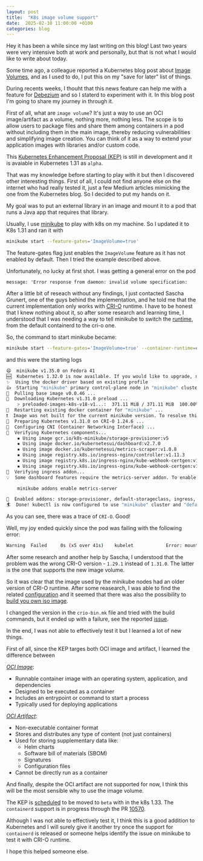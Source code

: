 ```yaml
---
layout: post
title:  "K8s image volume support"
date:  2025-02-10 11:00:00 +0100
categories: blog
---
```


Hey it has been a while since my last writing on this blog! Last two years were very intensive both at work and personally, but that is not what I would like to write about today. 

Some time ago, a colleague reported a Kubernetes blog post about [Image Volumes](https://kubernetes.io/docs/tasks/configure-pod-container/image-volumes/), and as I used to do, I put this on my "save for later" list of things. 

During recents weeks, I thouht that this news feature can help me with a feature for [Debezium](https://debezium.io/) and so I staterd to experiment with it. In this blog post I'm going to share my journey in through it. 

First of all, what are `image volume`? It's just a way to use an OCI image/artifact as a volume, nothing more, nothing less. 
The scope is to allow users to package files and share them among containers in a pod without including them in the main image, thereby reducing vulnerabilities and simplifying image creation.
You can think of it as a way to extend your application images with libraries and/or custom code.

This [Kubernetes Enhancement Proposal (KEP)](https://github.com/kubernetes/enhancements/issues/4639) is still in development and it is avaiable in Kubernetes 1.31 as `alpha`. 

That was my knowledge before starting to play with it but then I discovered other interesting things. First of all, I could not find anyone else on the internet who had really tested it, just a few Medium articles mimicking the one from the Kubernetes blog.
So I decided to put my hands on it.

My goal was to put an external library in an image and mount it to a pod that runs a Java app that requires that library.

Usually, I use [minikube](https://minikube.sigs.k8s.io/docs/) to play with k8s on my machine. So I updated it to K8s 1.31 and ran it with 

```bash
minikube start --feature-gates='ImageVolume=true'
```

The feature-gates flag just enables the `ImageVolume` feature as it has not enabled by default. Then I tried the example described above.

Unfortunately, no lucky at first shot. I was getting a general error on the pod

 ```
 message: 'Error response from daemon: invalid volume specification:
```

After a little bit of reseach without any findings, I just contacted Sascha Grunert, one of the guys behind the implementation, and he told me that the current implementation only works with [CRI-O](https://cri-o.io/) runtime.
I have to be honest that I knew nothing about it, so after some research and learning time, I understood that I was needing a way to tell minikube to switch the [runtime](https://minikube.sigs.k8s.io/docs/runtimes/), from the default containerd to the cri-o one. 

So, the command to start minikube became:

```bash
minikube start --feature-gates='ImageVolume=true' --container-runtime=cri-o
```

and this were the starting logs

```bash
😄  minikube v1.35.0 on Fedora 41
🆕  Kubernetes 1.32.0 is now available. If you would like to upgrade, specify: --kubernetes-version=v1.32.0
✨  Using the docker driver based on existing profile
👍  Starting "minikube" primary control-plane node in "minikube" cluster
🚜  Pulling base image v0.0.46 ...
💾  Downloading Kubernetes v1.31.0 preload ...
    > preloaded-images-k8s-v18-v1...:  371.11 MiB / 371.11 MiB  100.00% 4.45 Mi
🔄  Restarting existing docker container for "minikube" ...
❗  Image was not built for the current minikube version. To resolve this you can delete and recreate your minikube cluster using the latest images. Expected minikube version: v1.34.0 -> Actual minikube version: v1.35.0
🎁  Preparing Kubernetes v1.31.0 on CRI-O 1.24.6 ...
🔗  Configuring CNI (Container Networking Interface) ...
🔎  Verifying Kubernetes components...
    ▪ Using image gcr.io/k8s-minikube/storage-provisioner:v5
    ▪ Using image docker.io/kubernetesui/dashboard:v2.7.0
    ▪ Using image docker.io/kubernetesui/metrics-scraper:v1.0.8
    ▪ Using image registry.k8s.io/ingress-nginx/controller:v1.11.3
    ▪ Using image registry.k8s.io/ingress-nginx/kube-webhook-certgen:v1.4.4
    ▪ Using image registry.k8s.io/ingress-nginx/kube-webhook-certgen:v1.4.4
🔎  Verifying ingress addon...
💡  Some dashboard features require the metrics-server addon. To enable all features please run:

	minikube addons enable metrics-server

🌟  Enabled addons: storage-provisioner, default-storageclass, ingress, dashboard
🏄  Done! kubectl is now configured to use "minikube" cluster and "default" namespace by default
```

As you can see, there was a trace of `CRI-O`. Good!

Well, my joy ended quickly since the pod was failing with the following error:

```bash
Warning  Failed     0s (x5 over 41s)    kubelet            Error: mount.HostPath is empty
```

After some research and another help by Sascha, I understood that the problem was the wrong CRI-O version - `1.29.1` instead of `1.31.0`. The latter is the one that supports the new image volume. 

So it was clear that the image used by the minikube nodes had an older version of CRI-O runtime. After some reasearch, I was able to find the related [configuration](https://github.com/kubernetes/minikube/blob/86ca9841adfc02f44977a287cd2248f33e689d9c/deploy/iso/minikube-iso/package/crio-bin/crio-bin.mk#L7C20-L7C27)
and it seemed that there was also the possibility to [build you own iso image](https://minikube.sigs.k8s.io/docs/contrib/building/iso/). 

I changed the version in the `crio-bin.mk` file and tried with the build commands, but it ended up with a failure, see the reported [issue](https://github.com/kubernetes/minikube/issues/20382).

In the end, I was not able to effectively test it but I learned a lot of new things. 

First of all, since the KEP targes both OCI image and artifact, I learned the difference between 

[*OCI Image*](https://github.com/opencontainers/image-spec/blob/main/manifest.md#image-manifest):

* Runnable container image with an operating system, application, and dependencies
* Designed to be executed as a container
* Includes an entrypoint or command to start a process
* Typically used for deploying applications

[*OCI Artifact*](https://github.com/opencontainers/image-spec/blob/main/manifest.md#guidelines-for-artifact-usage):

* Non-executable container format
* Stores and distributes any type of content (not just containers)
* Used for storing supplementary data like:
  * Helm charts
  * Software bill of materials (SBOM)
  * Signatures
  * Configuration files
* Cannot be directly run as a container

And finally, despite the OCI artifact are not supported for now, I think this will be the most sensible why to use the image volume. 

The KEP is [scheduled](https://github.com/orgs/kubernetes/projects/200/views/1) to be moved to `beta` with in the k8s 1.33. 
The `containerd` support is in progress through the PR [10570](https://github.com/containerd/containerd/pull/10579). 

Although I was not able to effectively test it, I think this is a good addition to Kubernetes and I will surely give it another try once the support for `containerd` is released or someone helps identify the issue on minikube to test it with CRI-O runtime.

I hope this helped someone else.
